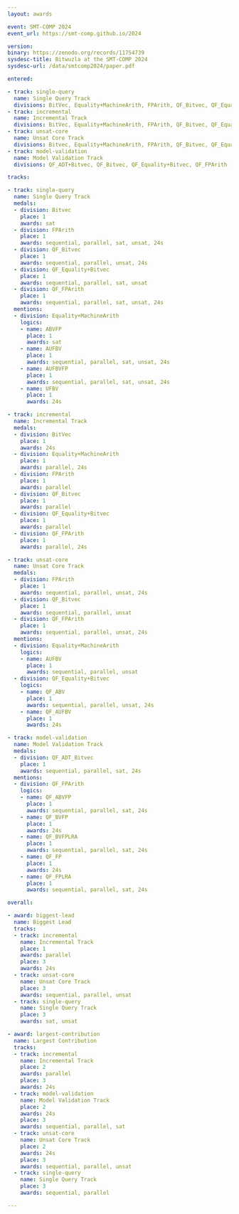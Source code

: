 ```yaml
---
layout: awards 

event: SMT-COMP 2024
event_url: https://smt-comp.github.io/2024

version:
binary: https://zenodo.org/records/11754739
sysdesc-title: Bitwuzla at the SMT-COMP 2024
sysdesc-url: /data/smtcomp2024/paper.pdf

entered:

- track: single-query
  name: Single Query Track
  divisions: BitVec, Equality+MachineArith, FPArith, QF_Bitvec, QF_Equality+Bitvec, QF_FPArith
- track: incremental
  name: Incremental Track
  divisions: BitVec, Equality+MachineArith, FPArith, QF_Bitvec, QF_Equality+Bitvec, QF_FPArith
- track: unsat-core
  name: Unsat Core Track
  divisions: Bitvec, Equality+MachineArith, FPArith, QF_Bitvec, QF_Equality+Bitvec, QF_FPArith
- track: model-validation
  name: Model Validation Track
  divisions: QF_ADT+Bitvec, QF_Bitvec, QF_Equality+Bitvec, QF_FPArith

tracks:

- track: single-query
  name: Single Query Track
  medals:
  - division: Bitvec
    place: 1
    awards: sat
  - division: FPArith
    place: 1
    awards: sequential, parallel, sat, unsat, 24s
  - division: QF_Bitvec
    place: 1
    awards: sequential, parallel, unsat, 24s
  - division: QF_Equality+Bitvec
    place: 1
    awards: sequential, parallel, sat, unsat
  - division: QF_FPArith
    place: 1
    awards: sequential, parallel, sat, unsat, 24s
  mentions:
  - division: Equality+MachineArith
    logics:
    - name: ABVFP
      place: 1
      awards: sat
    - name: AUFBV
      place: 1
      awards: sequential, parallel, sat, unsat, 24s
    - name: AUFBVFP
      place: 1
      awards: sequential, parallel, sat, unsat, 24s
    - name: UFBV
      place: 1
      awards: 24s

- track: incremental
  name: Incremental Track
  medals:
  - division: BitVec
    place: 1
    awards: 24s
  - division: Equality+MachineArith
    place: 1
    awards: parallel, 24s
  - division: FPArith
    place: 1
    awards: parallel
  - division: QF_Bitvec
    place: 1
    awards: parallel
  - division: QF_Equality+Bitvec
    place: 1
    awards: parallel
  - division: QF_FPArith
    place: 1
    awards: parallel, 24s

- track: unsat-core
  name: Unsat Core Track
  medals:
  - division: FPArith
    place: 1
    awards: sequential, parallel, unsat, 24s
  - division: QF_Bitvec
    place: 1
    awards: sequential, parallel, unsat
  - division: QF_FPArith
    place: 1
    awards: sequential, parallel, unsat, 24s
  mentions:
  - division: Equality+MachineArith
    logics:
    - name: AUFBV
      place: 1
      awards: sequential, parallel, unsat
  - division: QF_Equality+Bitvec
    logics:
    - name: QF_ABV
      place: 1
      awards: sequential, parallel, unsat, 24s
    - name: QF_AUFBV
      place: 1
      awards: 24s

- track: model-validation
  name: Model Validation Track
  medals:
  - division: QF_ADT_Bitvec
    place: 1
    awards: sequential, parallel, sat, 24s
  mentions:
  - division: QF_FPArith
    logics:
    - name: QF_ABVFP
      place: 1
      awards: sequential, parallel, sat, 24s
    - name: QF_BVFP
      place: 1
      awards: 24s
    - name: QF_BVFPLRA
      place: 1
      awards: sequential, parallel, sat, 24s
    - name: QF_FP
      place: 1
      awards: 24s
    - name: QF_FPLRA
      place: 1
      awards: sequential, parallel, sat, 24s

overall:

- award: biggest-lead
  name: Biggest Lead
  tracks:
  - track: incremental
    name: Incremental Track
    place: 1
    awards: parallel
    place: 3
    awards: 24s
  - track: unsat-core
    name: Unsat Core Track
    place: 3
    awards: sequential, parallel, unsat
  - track: single-query
    name: Single Query Track
    place: 3
    awards: sat, unsat

- award: largest-contribution
  name: Largest Contribution
  tracks:
  - track: incremental
    name: Incremental Track
    place: 2
    awards: parallel
    place: 3
    awards: 24s
  - track: model-validation
    name: Model Validation Track
    place: 2
    awards: 24s
    place: 3
    awards: sequential, parallel, sat
  - track: unsat-core
    name: Unsat Core Track
    place: 2
    awards: 24s
    place: 3
    awards: sequential, parallel, unsat
  - track: single-query
    name: Single Query Track
    place: 3
    awards: sequential, parallel

---
```

